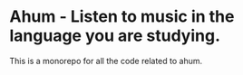 # Ahum - Listen to music in the language you are studying. 

This is a monorepo for all the code related to ahum. 
